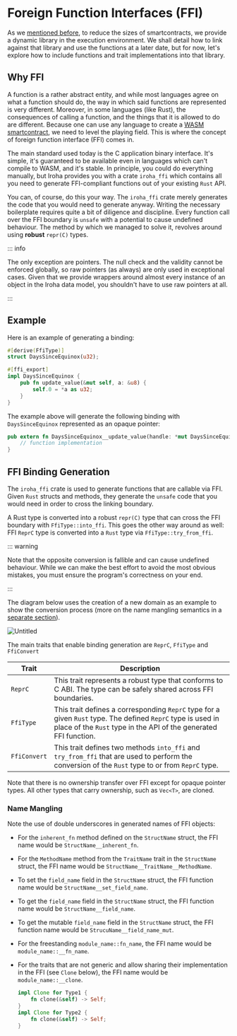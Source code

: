 # Foreign Function Interfaces (FFI)

As we [mentioned before](./wasm.md), to reduce the sizes of smartcontracts,
we provide a dynamic library in the execution environment. We shall detail
how to link against that library and use the functions at a later date, but
for now, let's explore how to include functions and trait implementations
into that library.

## Why FFI

A function is a rather abstract entity, and while most languages agree on
what a function should do, the way in which said functions are represented
is very different. Moreover, in some languages (like Rust), the
consequences of calling a function, and the things that it is allowed to do
are different. Because one can use any language to create a
[WASM smartcontract](./wasm.md), we need to level the playing field. This
is where the concept of foreign function interface (FFI) comes in.

The main standard used today is the C application binary interface. It's
simple, it's guaranteed to be available even in languages which can't
compile to WASM, and it's stable. In principle, you could do everything
manually, but Iroha provides you with a crate `iroha_ffi` which contains
all you need to generate FFI-compliant functions out of your existing
`Rust` API.

You can, of course, do this your way. The `iroha_ffi` crate merely
generates the code that you would need to generate anyway. Writing the
necessary boilerplate requires quite a bit of diligence and discipline.
Every function call over the FFI boundary is `unsafe` with a potential to
cause undefined behaviour. The method by which we managed to solve it,
revolves around using **robust** `repr(C)` types.

::: info

The only exception are pointers. The null check and the validity cannot be
enforced globally, so raw pointers (as always) are only used in exceptional
cases. Given that we provide wrappers around almost every instance of an
object in the Iroha data model, you shouldn't have to use raw pointers at
all.

:::

## Example

Here is an example of generating a binding:

```rust
#[derive(FfiType)]
struct DaysSinceEquinox(u32);

#[ffi_export]
impl DaysSinceEquinox {
    pub fn update_value(&mut self, a: &u8) {
        self.0 = *a as u32;
    }
}
```

The example above will generate the following binding with
`DaysSinceEquinox` represented as an opaque pointer:

```rust
pub extern fn DaysSinceEquinox__update_value(handle: *mut DaysSinceEquinox, a: *const u8) -> FfiReturn {
    // function implementation
}
```

## FFI Binding Generation

The `iroha_ffi` crate is used to generate functions that are callable via
FFI. Given `Rust` structs and methods, they generate the `unsafe` code that
you would need in order to cross the linking boundary.

A Rust type is converted into a robust `repr(C)` type that can cross the FFI
boundary with `FfiType::into_ffi`. This goes the other way around as well:
FFI `ReprC` type is converted into a `Rust` type via
`FfiType::try_from_ffi`.

::: warning

Note that the opposite conversion is fallible and can cause undefined
behaviour. While we can make the best effort to avoid the most obvious
mistakes, you must ensure the program's correctness on your end.

:::

The diagram below uses the creation of a new domain as an example to show
the conversion process (more on the name mangling semantics in a
[separate section](#name-mangling)).

![Untitled](/img/ffi.png)

The main traits that enable binding generation are `ReprC`, `FfiType` and
`FfiConvert`

<!-- Check: might change in future releases -->

| Trait        | Description                                                                                                                                                                     |
| ------------ | ------------------------------------------------------------------------------------------------------------------------------------------------------------------------------- |
| `ReprC`      | This trait represents a robust type that conforms to C ABI. The type can be safely shared across FFI boundaries.                                                                |
| `FfiType`    | This trait defines a corresponding `ReprC` type for a given `Rust` type. The defined `ReprC` type is used in place of the `Rust` type in the API of the generated FFI function. |
| `FfiConvert` | This trait defines two methods `into_ffi` and `try_from_ffi` that are used to perform the conversion of the `Rust` type to or from `ReprC` type.                                |

Note that there is no ownership transfer over FFI except for opaque pointer
types. All other types that carry ownership, such as `Vec<T>`, are cloned.

### Name Mangling

Note the use of double underscores in generated names of FFI objects:

- For the `inherent_fn` method defined on the `StructName` struct, the FFI
  name would be `StructName__inherent_fn`.
- For the `MethodName` method from the `TraitName` trait in the `StructName`
  struct, the FFI name would be `StructName__TraitName__MethodName`.
- To set the `field_name` field in the `StructName` struct, the FFI
  function name would be `StructName__set_field_name`.
- To get the `field_name` field in the `StructName` struct, the FFI
  function name would be `StructName__field_name`.
- To get the mutable `field_name` field in the `StructName` struct, the
  FFI function name would be `StrucuName__field_name_mut`.
- For the freestanding `module_name::fn_name`, the FFI name would be
  `module_name::__fn_name`.
- For the traits that are not generic and allow sharing their
  implementation in the FFI (see `Clone` below), the FFI name would be
  `module_name::__clone`.

  ```rust
  impl Clone for Type1 {
      fn clone(&self) -> Self;
  }
  impl Clone for Type2 {
      fn clone(&self) -> Self;
  }
  ```
